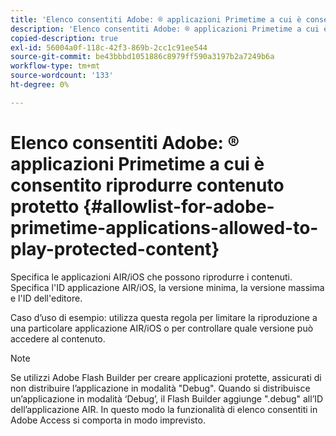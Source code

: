 ```yaml
---
title: 'Elenco consentiti Adobe: ® applicazioni Primetime a cui è consentito riprodurre contenuto protetto'
description: 'Elenco consentiti Adobe: ® applicazioni Primetime a cui è consentito riprodurre contenuto protetto'
copied-description: true
exl-id: 56004a0f-118c-42f3-869b-2cc1c91ee544
source-git-commit: be43bbbd1051886c8979ff590a3197b2a7249b6a
workflow-type: tm+mt
source-wordcount: '133'
ht-degree: 0%

---
```


# Elenco consentiti Adobe: ® applicazioni Primetime a cui è consentito riprodurre contenuto protetto {#allowlist-for-adobe-primetime-applications-allowed-to-play-protected-content}

Specifica le applicazioni AIR/iOS che possono riprodurre i contenuti. Specifica l&#39;ID applicazione AIR/iOS, la versione minima, la versione massima e l&#39;ID dell&#39;editore.

Caso d’uso di esempio: utilizza questa regola per limitare la riproduzione a una particolare applicazione AIR/iOS o per controllare quale versione può accedere al contenuto.

>[!NOTE]
>
>Se utilizzi Adobe Flash Builder per creare applicazioni protette, assicurati di non distribuire l’applicazione in modalità &quot;Debug&quot;. Quando si distribuisce un’applicazione in modalità ‘Debug’, il Flash Builder aggiunge &quot;.debug&quot; all’ID dell’applicazione AIR. In questo modo la funzionalità di elenco consentiti in Adobe Access si comporta in modo imprevisto.
